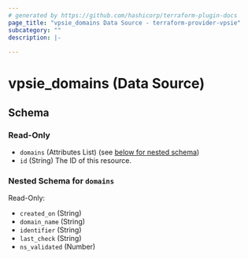 ```yaml
---
# generated by https://github.com/hashicorp/terraform-plugin-docs
page_title: "vpsie_domains Data Source - terraform-provider-vpsie"
subcategory: ""
description: |-
  
---
```


# vpsie_domains (Data Source)





<!-- schema generated by tfplugindocs -->
## Schema

### Read-Only

- `domains` (Attributes List) (see [below for nested schema](#nestedatt--domains))
- `id` (String) The ID of this resource.

<a id="nestedatt--domains"></a>
### Nested Schema for `domains`

Read-Only:

- `created_on` (String)
- `domain_name` (String)
- `identifier` (String)
- `last_check` (String)
- `ns_validated` (Number)
